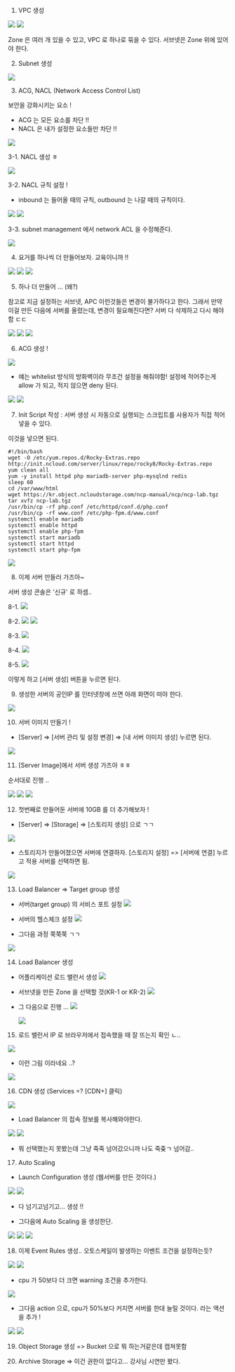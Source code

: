 1. VPC 생성

<img src="images/스크린샷 2024-07-22 오후 3.25.03.png">

<img src="images/스크린샷 2024-07-22 오후 3.28.23.png">

Zone 은 여러 개 있을 수 있고, VPC 로 하나로 묶을 수 있다. 서브넷은 Zone 위에 있어야 한다.

2. Subnet 생성

<img src="images/스크린샷 2024-07-22 오후 3.31.14.png">

3. ACG, NACL (Network Access Control List)

보안을 강화시키는 요소 !

- ACG 는 모든 요소를 차단 !!
- NACL 은 내가 설정한 요소들만 차단 !!

<img src="images/스크린샷 2024-07-22 오후 3.35.03.png">

3-1. NACL 생성 ㅎ

<img src="images/스크린샷 2024-07-22 오후 3.43.20.png">

3-2. NACL 규칙 설정 !

- inbound 는 들어올 때의 규칙, outbound 는 나갈 때의 규칙이다.

<img src="images/스크린샷 2024-07-22 오후 3.48.10.png">
<img src="images/스크린샷 2024-07-22 오후 3.51.25.png">

3-3. subnet management 에서 network ACL 을 수정해준다.

<img src="images/스크린샷 2024-07-22 오후 3.52.36.png">

4. 요거를 하나씩 더 만들어보자. 교육이니까 !!

<img src="images/스크린샷 2024-07-22 오후 3.55.09.png">

<img src="images/스크린샷 2024-07-22 오후 3.57.54.png">

<img src="images/스크린샷 2024-07-22 오후 3.58.33.png">

5. 하나 더 만들어 ... (왜?)

참고로 지금 설정하는 서브넷, APC 이런것들은 변경이 불가하다고 한다. 그래서 만약 이걸 만든 다음에 서버를 올렸는데, 변경이 필요해진다면? 서버 다 삭제하고 다시 해야함 ㄷㄷ

<img src="images/스크린샷 2024-07-22 오후 4.18.50.png">

<img src="images/스크린샷 2024-07-22 오후 4.22.29.png">

<img src="images/스크린샷 2024-07-22 오후 4.23.43.png">

6. ACG 생성 !

<img src="images/스크린샷 2024-07-22 오후 4.27.26.png">

- 얘는 whitelist 방식의 방화벽이라 무조건 설정을 해줘야함! 설정에 적어주는게 allow 가 되고, 적지 않으면 deny 된다.

<img src="images/스크린샷 2024-07-22 오후 4.30.37.png">

<img src="images/스크린샷 2024-07-22 오후 4.31.11.png">

7. Init Script 작성 : 서버 생성 시 자동으로 실행되는 스크립트를 사용자가 직접 적어넣을 수 있다.

이것을 넣으면 된다.

```
#!/bin/bash
wget -O /etc/yum.repos.d/Rocky-Extras.repo
http://init.ncloud.com/server/linux/repo/rocky8/Rocky-Extras.repo
yum clean all
yum -y install httpd php mariadb-server php-mysqlnd redis
sleep 60
cd /var/www/html
wget https://kr.object.ncloudstorage.com/ncp-manual/ncp/ncp-lab.tgz
tar xvfz ncp-lab.tgz
/usr/bin/cp -rf php.conf /etc/httpd/conf.d/php.conf
/usr/bin/cp -rf www.conf /etc/php-fpm.d/www.conf
systemctl enable mariadb
systemctl enable httpd
systemctl enable php-fpm
systemctl start mariadb
systemctl start httpd
systemctl start php-fpm
```

<img src="images/스크린샷 2024-07-22 오후 4.40.30.png">

8. 이제 서버 만들러 가즈아~

서버 생성 콘솔은 '신규' 로 하셈..

8-1.
<img src="images/스크린샷 2024-07-22 오후 4.41.59.png">

8-2.
<img src="images/스크린샷 2024-07-22 오후 4.43.08.png">
<img src="images/스크린샷 2024-07-22 오후 4.43.26.png">

8-3.
<img src="images/스크린샷 2024-07-22 오후 4.45.11.png">

8-4.
<img src="images/스크린샷 2024-07-22 오후 4.45.43.png">

8-5.
<img src="images/스크린샷 2024-07-22 오후 4.46.23.png">

이렇게 하고 [서버 생성] 버튼을 누르면 된다.

9. 생성한 서버의 공인IP 를 인터넷창에 쓰면 아래 화면이 떠야 한다.

<img src="images/스크린샷 2024-07-22 오후 5.10.32.png">

10. 서버 이미지 만들기 !

- [Server] => [서버 관리 및 설정 변경] => [내 서버 이미지 생성] 누르면 된다.

<img src="images/스크린샷 2024-07-23 오전 10.18.04.png">

11. [Server Image]에서 서버 생성 가즈아 ㅎㅎ

순서대로 진행 ..

<img src="images/스크린샷 2024-07-23 오전 10.25.18.png">

<img src="images/스크린샷 2024-07-23 오전 10.25.41.png">

<img src="images/스크린샷 2024-07-23 오전 10.25.52.png">

12. 첫번째로 만들어둔 서버에 10GB 를 더 추가해보자 !

- [Server] => [Storage] => [스토리지 생성] 으로 ㄱㄱ

<img src="images/스크린샷 2024-07-23 오전 10.29.29.png">

- 스토리지가 만들어졌으면 서버에 연결하자. [스토리지 설정] => [서버에 연결] 누르고 적용 서버를 선택하면 됨.

<img src="images/스크린샷 2024-07-23 오전 10.30.33.png">

13. Load Balancer => Target group 생성

- 서버(target group) 의 서비스 포트 설정
  <img src="images/스크린샷 2024-07-23 오후 12.24.11.png">

- 서버의 헬스체크 설정
  <img src="images/스크린샷 2024-07-23 오후 12.26.32.png">

- 그다음 과정 쭉쭉쭉 ㄱㄱ

<img src="images/스크린샷 2024-07-23 오후 12.26.51.png">

14. Load Balancer 생성

- 어플리케이션 로드 밸런서 생성
  <img src="images/스크린샷 2024-07-23 오후 12.30.18.png">

- 서브넷을 만든 Zone 을 선택할 것(KR-1 or KR-2)
  <img src="images/스크린샷 2024-07-23 오후 12.30.57.png">

- 그 다음으로 진행 ...
  <img src="images/스크린샷 2024-07-23 오후 12.32.35.png">

  <img src="images/스크린샷 2024-07-23 오후 12.33.27.png">

15. 로드 밸런서 IP 로 브라우저에서 접속했을 때 잘 뜨는지 확인 ㄴ..

<img src="images/스크린샷 2024-07-23 오후 12.35.54.png">

- 이런 그림 이라네요 ..?

<img src="images/스크린샷 2024-07-23 오후 12.37.06.png">

16. CDN 생성 (Services =? [CDN+] 클릭)

<img src="images/스크린샷 2024-07-23 오후 3.45.02.png">

- Load Balancer 의 접속 정보를 복사해와야한다.

<img src="images/스크린샷 2024-07-23 오후 3.46.06.png">

<img src="images/스크린샷 2024-07-23 오후 3.47.29.png">

- 뭐 선택했는지 못봤는데 그냥 죽죽 넘어갔으니까 나도 죽줒ㄱ 넘어감..

17. Auto Scaling

- Launch Configuration 생성 (웹서버를 만든 것이다.)

<img src="images/스크린샷 2024-07-23 오후 3.59.06.png">

<img src="images/스크린샷 2024-07-23 오후 3.59.57.png">

- 다 넘기고넘기고... 생성 !!

- 그다음에 Auto Scaling 을 생성한단.

<img src="images/스크린샷 2024-07-23 오후 4.02.13.png">

<img src="images/스크린샷 2024-07-23 오후 4.05.25.png">

<img src="images/스크린샷 2024-07-23 오후 4.07.59.png">

18. 이제 Event Rules 생성.. 오토스케일이 발생하는 이벤트 조건을 설정하는듯?

<img src="images/스크린샷 2024-07-23 오후 4.35.34.png">

<img src="images/스크린샷 2024-07-23 오후 4.37.01.png">

- cpu 가 50보다 더 크면 warning 조건을 추가한다.

<img src="images/스크린샷 2024-07-23 오후 4.37.40.png">

- 그다음 action 으로, cpu가 50%보다 커지면 서버를 한대 늘릴 것이다. 라는 액션을 추가 !

<img src="images/스크린샷 2024-07-23 오후 4.38.28.png">

<img src="images/스크린샷 2024-07-23 오후 4.39.16.png">

19. Object Storage 생성 => Bucket 으로 뭐 하는거같은데 캡쳐못함

20. Archive Storage => 이건 권한이 없다고... 강사님 시연만 봤다.
